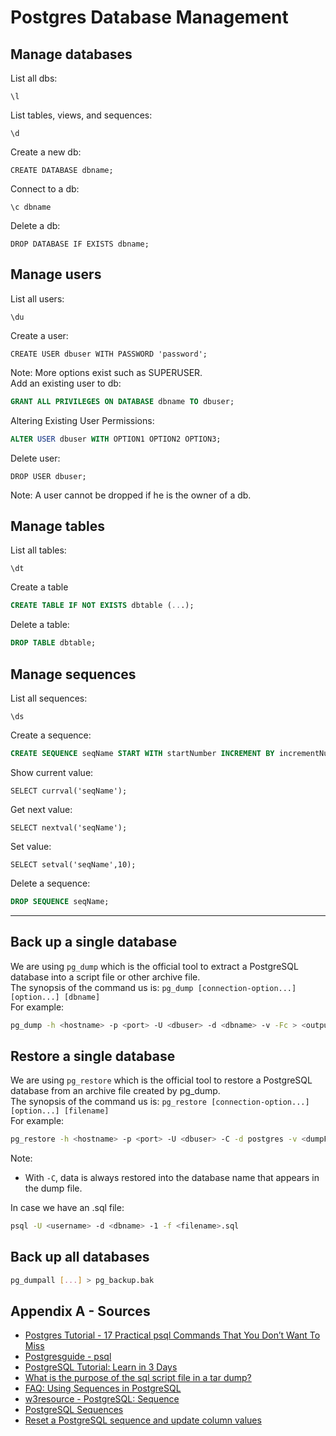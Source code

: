 # Postgres Database Management

## Manage databases
List all dbs:
```
\l
```
List tables, views, and sequences:
```
\d
```
Create a new db:
```postgresql
CREATE DATABASE dbname;
```
Connect to a db:
```
\c dbname
```
Delete a db:
```postgresql
DROP DATABASE IF EXISTS dbname;
```

## Manage users
List all users:
```
\du
```
Create a user:
```postgresql
CREATE USER dbuser WITH PASSWORD 'password';
```
Note:  More options exist such as SUPERUSER.  
Add an existing user to db:
```sql
GRANT ALL PRIVILEGES ON DATABASE dbname TO dbuser;
```
Altering Existing User Permissions:
```sql
ALTER USER dbuser WITH OPTION1 OPTION2 OPTION3;
```
Delete user:
```postgresql
DROP USER dbuser;
```
Note: A user cannot be dropped if he is the owner of a db.

## Manage tables
List all tables:
```
\dt
```
Create a table
```sql
CREATE TABLE IF NOT EXISTS dbtable (...);
```
Delete a table:
```sql
DROP TABLE dbtable;
```

## Manage sequences
List all sequences:
```
\ds
```
Create a sequence:
```sql
CREATE SEQUENCE seqName START WITH startNumber INCREMENT BY incrementNumber;
```
Show current value:
```postgresql
SELECT currval('seqName');
```
Get next value:
```postgresql
SELECT nextval('seqName');
```
Set value:
```postgresql
SELECT setval('seqName',10);
```
Delete a sequence:
```sql
DROP SEQUENCE seqName;
```

---

## Back up a single database
We are using `pg_dump` which is the official tool to extract a PostgreSQL database into a script file or other archive file.  
The synopsis of the command us is:
`pg_dump [connection-option...] [option...] [dbname]`  
For example:
```bash
pg_dump -h <hostname> -p <port> -U <dbuser> -d <dbname> -v -Fc > <outputFilename>.dump
```

## Restore a single database
We are using `pg_restore` which is the official tool to restore a PostgreSQL database from an archive file created by pg_dump.  
The synopsis of the command us is:
`pg_restore [connection-option...] [option...] [filename]`    
For example:
```bash
pg_restore -h <hostname> -p <port> -U <dbuser> -C -d postgres -v <dumpFilename>
```
Note:
- With `-C`, data is always restored into the database name that appears in the dump file.  

In case we have an .sql file:
```bash
psql -U <username> -d <dbname> -1 -f <filename>.sql
```

## Back up all databases
```bash
pg_dumpall [...] > pg_backup.bak
```

## Appendix A - Sources
- [Postgres Tutorial - 17 Practical psql Commands That You Don’t Want To Miss](http://www.postgresqltutorial.com/psql-commands/)
- [Postgresguide - psql](http://postgresguide.com/utilities/psql.html)
- [PostgreSQL Tutorial: Learn in 3 Days](https://www.guru99.com/postgresql-tutorial.html)
- [What is the purpose of the sql script file in a tar dump?](https://stackoverflow.com/questions/50911400/what-is-the-purpose-of-the-sql-script-file-in-a-tar-dump)
- [FAQ: Using Sequences in PostgreSQL](http://www.neilconway.org/docs/sequences/)
- [w3resource - PostgreSQL: Sequence](https://www.w3resource.com/PostgreSQL/postgresql-sequence.php)
- [PostgreSQL Sequences](http://www.postgresqltutorial.com/postgresql-sequences/)
- [Reset a PostgreSQL sequence and update column values](https://fle.github.io/reset-a-postgresql-sequence-and-recompute-column-values.html)
